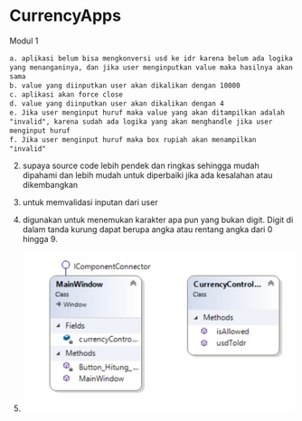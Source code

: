 # CurrencyApps
Modul 1

	a. aplikasi belum bisa mengkonversi usd ke idr karena belum ada logika yang menanganinya, dan jika user menginputkan value maka hasilnya akan sama
	b. value yang diinputkan user akan dikalikan dengan 10000
	c. aplikasi akan force close
	d. value yang diinputkan user akan dikalikan dengan 4
	e. Jika user menginput huruf maka value yang akan ditampilkan adalah "invalid", karena sudah ada logika yang akan menghandle jika user menginput huruf
	f. Jika user menginput huruf maka box rupiah akan menampilkan "invalid"


2. supaya source code lebih pendek dan ringkas sehingga mudah dipahami dan lebih mudah untuk diperbaiki jika ada kesalahan atau dikembangkan

3. untuk memvalidasi inputan dari user

4. digunakan untuk menemukan karakter apa pun yang bukan digit. Digit di dalam tanda kurung dapat berupa angka atau rentang angka dari 0 hingga 9.

5. ![alt text](https://github.com/Vicri1803/CurrencyApps/blob/main/Soal%20No.%205%20Class%20Diagram.jpg)
